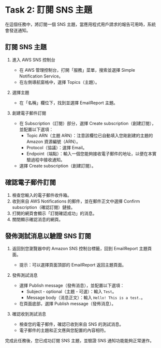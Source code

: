 # Task 2: 訂閱 SNS 主題

在這個任務中，將訂閱一個 SNS 主題，當應用程式用戶請求的報告可用時，系統會發送通知。

## 訂閱 SNS 主題
1. 進入 AWS SNS 控制台
   - 在 AWS 管理控制台，打開「服務」菜單，搜索並選擇 Simple Notification Service。
   - 在左側導航窗格中，選擇 Topics（主題）。

2. 選擇主題
   - 在「名稱」欄位下，找到並選擇 EmailReport 主題。

3. 創建電子郵件訂閱
   - 在 Subscription（訂閱）部分，選擇 Create subscription（創建訂閱），並配置以下選項：
     - Topic ARN（主題 ARN）：注意該欄位已自動填入您剛創建的主題的 Amazon 資源編號（ARN）。
     - Protocol（協議）：選擇 Email。
     - Endpoint（端點）：輸入一個您能夠接收電子郵件的地址，以便在本實驗過程中接收通知。
   - 選擇 Create subscription（創建訂閱）。

## 確認電子郵件訂閱
1. 檢查您輸入的電子郵件收件箱。
2. 收到來自 AWS Notifications 的郵件，並在郵件正文中選擇 Confirm subscription（確認訂閱）鏈接。
3. 打開的網頁會顯示「訂閱確認成功」的消息。
4. 關閉顯示確認消息的網頁。

## 發佈測試消息以驗證 SNS 訂閱
1. 返回到您瀏覽器中的 Amazon SNS 控制台標籤，回到 EmailReport 主題頁面。
   - 提示：可以選擇頁面頂部的 EmailReport 返回主題頁面。

2. 發佈測試消息
   - 選擇 Publish message（發佈消息），並配置以下選項：
     - Subject - optional（主題 - 可選）：輸入 `Test`。
     - Message body（消息正文）：輸入 `Hello! This is a test.`。
   - 在頁面底部，選擇 Publish message（發佈消息）。

3. 確認收到測試消息
   - 檢查您的電子郵件，確認已收到來自 SNS 的測試消息。
   - 電子郵件的主題和正文應與您配置的內容相符。

完成此任務後，您已成功訂閱 SNS 主題，並驗證 SNS 通知功能能夠正常運作。